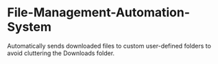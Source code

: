 # File-Management-Automation-System
Automatically sends downloaded files to custom user-defined folders to avoid cluttering the Downloads folder.
